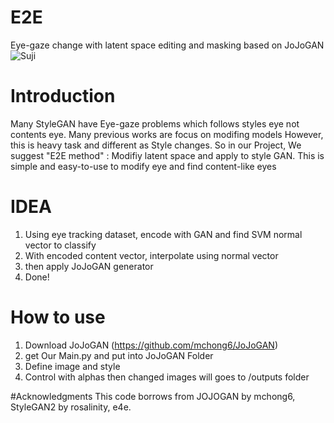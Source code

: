 # E2E
Eye-gaze change with latent space editing and masking based on JoJoGAN
![Suji](https://github.com/user-attachments/assets/6b650c58-4775-4e13-a97d-e5b1077b2bcc)
# Introduction

Many StyleGAN  have Eye-gaze problems which follows styles eye not contents eye. Many previous works are focus on modifing models However, this is heavy task and different as Style changes.
So in our Project, We suggest "E2E method" : Modifiy latent space and apply to style GAN. This is simple and easy-to-use to modify eye and find content-like eyes

# IDEA
1. Using eye tracking dataset, encode with GAN and find SVM normal vector to classify
2. With encoded content vector, interpolate using normal vector
3. then apply JoJoGAN generator
4. Done!

# How to use
1. Download JoJoGAN (https://github.com/mchong6/JoJoGAN)
2. get Our Main.py and put into JoJoGAN Folder
3. Define image and style
4. Control with alphas then changed images will goes to /outputs folder

#Acknowledgments
This code borrows from JOJOGAN by mchong6, StyleGAN2 by rosalinity, e4e.


